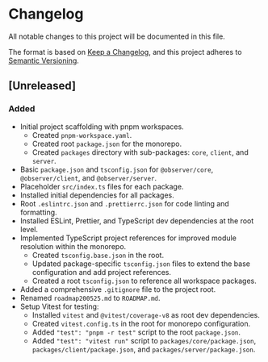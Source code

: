 # Changelog

All notable changes to this project will be documented in this file.

The format is based on [Keep a Changelog](https://keepachangelog.com/en/1.0.0/),
and this project adheres to [Semantic Versioning](https://semver.org/spec/v2.0.0.html).

## [Unreleased]

### Added

- Initial project scaffolding with pnpm workspaces.
  - Created `pnpm-workspace.yaml`.
  - Created root `package.json` for the monorepo.
  - Created `packages` directory with sub-packages: `core`, `client`, and `server`.
- Basic `package.json` and `tsconfig.json` for `@observer/core`, `@observer/client`, and `@observer/server`.
- Placeholder `src/index.ts` files for each package.
- Installed initial dependencies for all packages.
- Root `.eslintrc.json` and `.prettierrc.json` for code linting and formatting.
- Installed ESLint, Prettier, and TypeScript dev dependencies at the root level.
- Implemented TypeScript project references for improved module resolution within the monorepo.
  - Created `tsconfig.base.json` in the root.
  - Updated package-specific `tsconfig.json` files to extend the base configuration and add project references.
  - Created a root `tsconfig.json` to reference all workspace packages.
- Added a comprehensive `.gitignore` file to the project root.
- Renamed `roadmap200525.md` to `ROADMAP.md`.
- Setup Vitest for testing:
  - Installed `vitest` and `@vitest/coverage-v8` as root dev dependencies.
  - Created `vitest.config.ts` in the root for monorepo configuration.
  - Added `"test": "pnpm -r test"` script to the root `package.json`.
  - Added `"test": "vitest run"` script to `packages/core/package.json`, `packages/client/package.json`, and `packages/server/package.json`. 